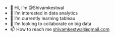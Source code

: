 - 👋 Hi, I’m @Shivamkestwal
- 👀 I’m interested in data analytics
- 🌱 I’m currently learning tableau
- 💞️ I’m looking to collaborate on big data 
- 📫 How to reach me shivamkestwal@gmail.com

<!---
Shivamkestwal/Shivamkestwal is a ✨ special ✨ repository because its `README.md` (this file) appears on your GitHub profile.
You can click the Preview link to take a look at your changes.
--->
